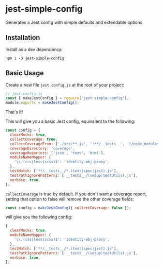 # jest-simple-config

Generates a Jest config with simple defaults and extendable options.

## Installation

Install as a dev dependency:

```
npm i -D jest-simple-config
```

## Basic Usage

Create a new file `jest.config.js` at the root of your project:

```js
// jest.config.js
const { makeJestConfig } = require('jest-simple-config');
module.exports = makeJestConfig();
```

That's it!

This will give you a basic Jest config, equivalent to the following:

```js
const config = {
  clearMocks: true,
  collectCoverage: true,
  collectCoverageFrom: ['./src/**.js', '!**/__tests__', '!/node_modules'],
  coverageDirectory: 'coverage',
  coverageReporters: ['json', 'text', 'html'],
  moduleNameMapper: {
    '\\.(css|less|scss)$': 'identity-obj-proxy',
  },
  testMatch: ['**/__tests__/*.(test|spec|jest).js'],
  testPathIgnorePatterns: ['__tests__/(setup|testUtils).js'],
  verbose: true,
};
```

`collectCoverage` is true by default. If you don't want a coverage report, setting that option to false will remove the other coverage fields:

```js
const config = makeJestConfig({ collectCoverage: false });
```

will give you the following config:

```js
{
  clearMocks: true,
  moduleNameMapper: {
    '\\.(css|less|scss)$': 'identity-obj-proxy',
  },
  testMatch: ['**/__tests__/*.(test|spec|jest).js'],
  testPathIgnorePatterns: ['__tests__/(setup|testUtils).js'],
  verbose: true,
};
```

